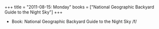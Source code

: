 +++
title = "2011-08-15: Monday"
books = ["National Geographic Backyard Guide to the Night Sky"]
+++


* Book: National Geographic Backyard Guide to the Night Sky /f/
